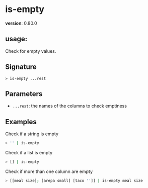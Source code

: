 # is-empty

**version**: 0.80.0

## **usage**:

Check for empty values.

## Signature

`> is-empty ...rest`

## Parameters

- `...rest`: the names of the columns to check emptiness

## Examples

Check if a string is empty

```bash
> '' | is-empty
```

Check if a list is empty

```bash
> [] | is-empty
```

Check if more than one column are empty

```bash
> [[meal size]; [arepa small] [taco '']] | is-empty meal size
```
